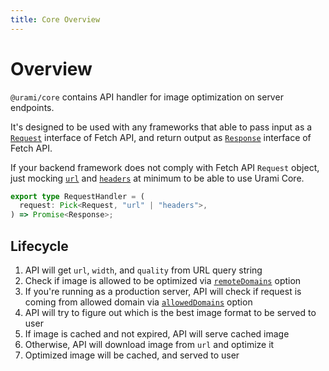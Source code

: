 ```yaml
---
title: Core Overview
---
```


# Overview

`@urami/core` contains API handler for image optimization on server endpoints.

It's designed to be used with any frameworks that able to pass input as a [`Request`](https://developer.mozilla.org/en-US/docs/Web/API/Request) interface of Fetch API, and return output as [`Response`](https://developer.mozilla.org/en-US/docs/Web/API/Response) interface of Fetch API.

If your backend framework does not comply with Fetch API `Request` object, just mocking [`url`](https://developer.mozilla.org/en-US/docs/Web/API/Request/url) and [`headers`](https://developer.mozilla.org/en-US/docs/Web/API/Request/headers) at minimum to be able to use Urami Core.

```ts
export type RequestHandler = (
  request: Pick<Request, "url" | "headers">,
) => Promise<Response>;
```

## Lifecycle

1. API will get `url`, `width`, and `quality` from URL query string
2. Check if image is allowed to be optimized via [`remoteDomains`](/core/configuration#remotedomains) option
3. If you're running as a production server, API will check if request is coming from allowed domain via [`allowedDomains`](/core/configuration#alloweddomains) option
4. API will try to figure out which is the best image format to be served to user
5. If image is cached and not expired, API will serve cached image
6. Otherwise, API will download image from `url` and optimize it
7. Optimized image will be cached, and served to user
